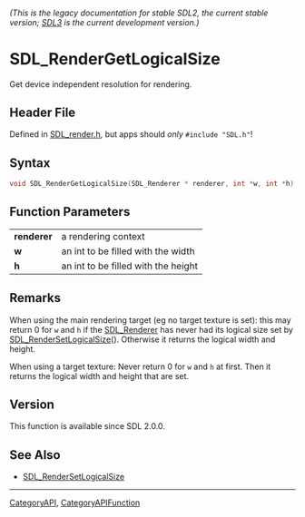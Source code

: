 ###### (This is the legacy documentation for stable SDL2, the current stable version; [SDL3](https://wiki.libsdl.org/SDL3/) is the current development version.)
# SDL_RenderGetLogicalSize

Get device independent resolution for rendering.

## Header File

Defined in [SDL_render.h](https://github.com/libsdl-org/SDL/blob/SDL2/include/SDL_render.h), but apps should _only_ `#include "SDL.h"`!

## Syntax

```c
void SDL_RenderGetLogicalSize(SDL_Renderer * renderer, int *w, int *h);

```

## Function Parameters

|                  |                                     |
| ---------------- | ----------------------------------- |
| **renderer**     | a rendering context                 |
| **w**            | an int to be filled with the width  |
| **h**            | an int to be filled with the height |

## Remarks

When using the main rendering target (eg no target texture is set): this
may return 0 for `w` and `h` if the [SDL_Renderer](SDL_Renderer) has never
had its logical size set by
[SDL_RenderSetLogicalSize](SDL_RenderSetLogicalSize)(). Otherwise it
returns the logical width and height.

When using a target texture: Never return 0 for `w` and `h` at first. Then
it returns the logical width and height that are set.

## Version

This function is available since SDL 2.0.0.

## See Also

* [SDL_RenderSetLogicalSize](SDL_RenderSetLogicalSize)

----
[CategoryAPI](CategoryAPI), [CategoryAPIFunction](CategoryAPIFunction)

